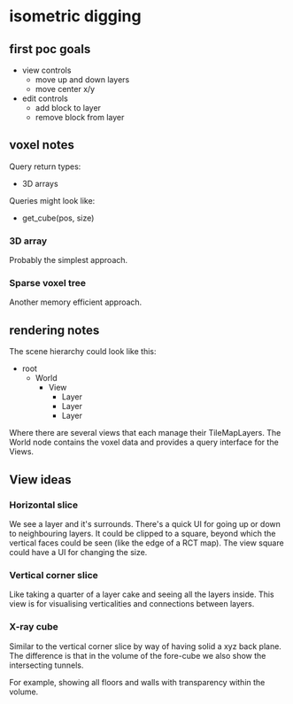 # isometric digging

## first poc goals

- view controls
  - move up and down layers
  - move center x/y
- edit controls
  - add block to layer
  - remove block from layer


## voxel notes

Query return types:
  
  - 3D arrays
  

Queries might look like:
  
  - get_cube(pos, size)

### 3D array

Probably the simplest approach.

### Sparse voxel tree

Another memory efficient approach.

## rendering notes

The scene hierarchy could look like this:

- root
  - World
    - View
      - Layer
      - Layer
      - Layer

Where there are several views that each manage their TileMapLayers. The World node contains the voxel data and provides a query interface for the Views.

## View ideas

### Horizontal slice

We see a layer and it's surrounds. There's a quick UI for going up or down to neighbouring layers. It could be clipped to a square, beyond which the vertical faces could be seen (like the edge of a RCT map). The view square could have a UI for changing the size.

### Vertical corner slice

Like taking a quarter of a layer cake and seeing all the layers inside. This view is for visualising verticalities and connections between layers.

### X-ray cube

Similar to the vertical corner slice by way of having  solid a xyz back plane. The difference is that in the volume of the fore-cube we also show the intersecting tunnels. 

For example, showing all floors and walls with transparency within the volume.

